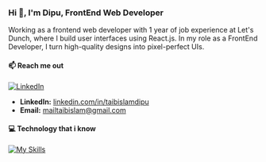 ### Hi 👋, I'm Dipu, FrontEnd Web Developer

Working as a frontend web developer with 1 year of job experience at Let's Dunch, where I build user interfaces using React.js. In my role as a FrontEnd Developer, I turn high-quality designs into pixel-perfect UIs.

#### 📫 Reach me out

[![LinkedIn](https://skillicons.dev/icons?i=linkedin)](https://linkedin.com/in/taibislamdipu)
- **LinkedIn:** <a href="https://www.linkedin.com/in/taibislamdipu/" target="_blank" title="LinkedIn">linkedin.com/in/taibislamdipu</a>
- **Email:** mailtaibislam@gmail.com


<!-- icons collected from icons8.com -->
#### 💻 Technology that i know

[![My Skills](https://skillicons.dev/icons?i=react,js,tailwind,html,css,express,mongodb,firebase,materialui,bootstrap&perline=3)](https://skillicons.dev)

